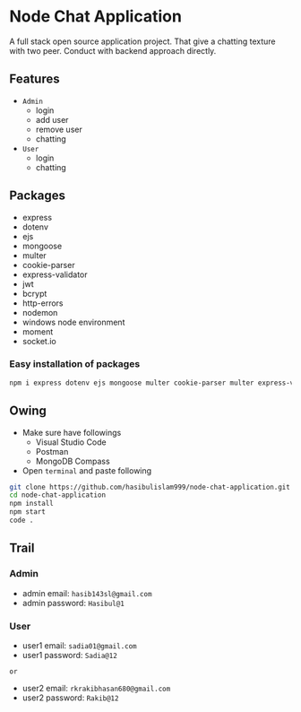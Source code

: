 # Node Chat Application
A full stack open source application project. That give a chatting texture with two peer. Conduct with backend approach directly.

## Features
* `Admin`
    * login
    * add user
    * remove user
    * chatting
* `User`
    * login
    * chatting

## Packages
* express
* dotenv
* ejs
* mongoose
* multer
* cookie-parser
* express-validator
* jwt
* bcrypt
* http-errors
* nodemon
* windows node environment
* moment
* socket.io

### Easy installation of packages
```bash
npm i express dotenv ejs mongoose multer cookie-parser multer express-validator jsonwebtoken bcrypt http-errors nodemon win-node-env moment socket.io
```

## Owing
* Make sure have followings
    * Visual Studio Code
    * Postman
    * MongoDB Compass
* Open `terminal` and paste following

```bash
git clone https://github.com/hasibulislam999/node-chat-application.git
cd node-chat-application
npm install
npm start
code .
```

## Trail
### Admin
* admin email: `hasib143sl@gmail.com`
* admin password: `Hasibul@1`

### User
* user1 email: `sadia01@gmail.com`
* user1 password: `Sadia@12`

`or`

* user2 email: `rkrakibhasan680@gmail.com`
* user2 password: `Rakib@12`
